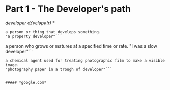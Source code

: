 # Part 1 - The Developer's path

*developer dɪˈvɛləpə(r)*
*

```
a person or thing that develops something.
"a property developer"```

```
a person who grows or matures at a specified time or rate.
"I was a slow developer"```

```
a chemical agent used for treating photographic film to make a visible image.
"photography paper in a trough of developer"```


##### *google.com*

